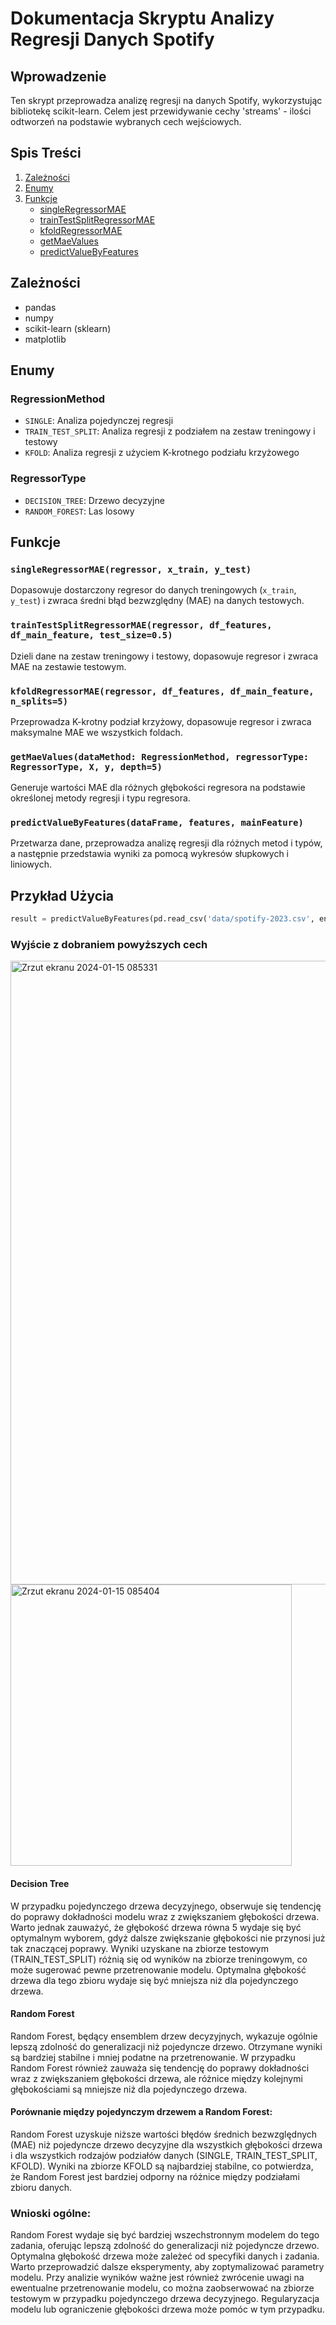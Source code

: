 # Dokumentacja Skryptu Analizy Regresji Danych Spotify

## Wprowadzenie

Ten skrypt przeprowadza analizę regresji na danych Spotify, wykorzystując bibliotekę scikit-learn. Celem jest przewidywanie cechy 'streams' - ilości odtworzeń na podstawie wybranych cech wejściowych.

## Spis Treści

1. [Zależności](#zależności)
2. [Enumy](#enumy)
3. [Funkcje](#funkcje)
   - [singleRegressorMAE](#singleregressormae)
   - [trainTestSplitRegressorMAE](#traintestsplitregressormae)
   - [kfoldRegressorMAE](#kfoldregressormae)
   - [getMaeValues](#getmaevalues)
   - [predictValueByFeatures](#predictvaluebyfeatures)

## Zależności <a name="zależności"></a>

- pandas
- numpy
- scikit-learn (sklearn)
- matplotlib

## Enumy <a name="enumy"></a>

### RegressionMethod

- `SINGLE`: Analiza pojedynczej regresji
- `TRAIN_TEST_SPLIT`: Analiza regresji z podziałem na zestaw treningowy i testowy
- `KFOLD`: Analiza regresji z użyciem K-krotnego podziału krzyżowego

### RegressorType

- `DECISION_TREE`: Drzewo decyzyjne
- `RANDOM_FOREST`: Las losowy

## Funkcje <a name="funkcje"></a>

### `singleRegressorMAE(regressor, x_train, y_test)`

Dopasowuje dostarczony regresor do danych treningowych (`x_train`, `y_test`) i zwraca średni błąd bezwzględny (MAE) na danych testowych.

### `trainTestSplitRegressorMAE(regressor, df_features, df_main_feature, test_size=0.5)`

Dzieli dane na zestaw treningowy i testowy, dopasowuje regresor i zwraca MAE na zestawie testowym.

### `kfoldRegressorMAE(regressor, df_features, df_main_feature, n_splits=5)`

Przeprowadza K-krotny podział krzyżowy, dopasowuje regresor i zwraca maksymalne MAE we wszystkich foldach.

### `getMaeValues(dataMethod: RegressionMethod, regressorType: RegressorType, X, y, depth=5)`

Generuje wartości MAE dla różnych głębokości regresora na podstawie określonej metody regresji i typu regresora.

### `predictValueByFeatures(dataFrame, features, mainFeature)`

Przetwarza dane, przeprowadza analizę regresji dla różnych metod i typów, a następnie przedstawia wyniki za pomocą wykresów słupkowych i liniowych.

## Przykład Użycia

```python
result = predictValueByFeatures(pd.read_csv('data/spotify-2023.csv', encoding='latin-1'), ['artist_count','released_year','in_apple_playlists','in_spotify_playlists','in_spotify_charts','danceability_%', 'streams'], 'streams')
```

### Wyjście z dobraniem powyższych cech
<img width="998" alt="Zrzut ekranu 2024-01-15 085331" src="https://github.com/DanielBrzezickiKippo/predict-model-project/assets/56343240/2f93ad3b-9de2-4a1b-a001-fc8ed2186068">
<img width="450" alt="Zrzut ekranu 2024-01-15 085404" src="https://github.com/DanielBrzezickiKippo/predict-model-project/assets/56343240/57c9edf1-2b3d-4db5-9b40-cde350b619e9">

#### Decision Tree
W przypadku pojedynczego drzewa decyzyjnego, obserwuje się tendencję do poprawy dokładności modelu wraz z zwiększaniem głębokości drzewa. Warto jednak zauważyć, że głębokość drzewa równa 5 wydaje się być optymalnym wyborem, gdyż dalsze zwiększanie głębokości nie przynosi już tak znaczącej poprawy.
Wyniki uzyskane na zbiorze testowym (TRAIN_TEST_SPLIT) różnią się od wyników na zbiorze treningowym, co może sugerować pewne przetrenowanie modelu. Optymalna głębokość drzewa dla tego zbioru wydaje się być mniejsza niż dla pojedynczego drzewa.

#### Random Forest
Random Forest, będący ensemblem drzew decyzyjnych, wykazuje ogólnie lepszą zdolność do generalizacji niż pojedyncze drzewo. Otrzymane wyniki są bardziej stabilne i mniej podatne na przetrenowanie.
W przypadku Random Forest również zauważa się tendencję do poprawy dokładności wraz z zwiększaniem głębokości drzewa, ale różnice między kolejnymi głębokościami są mniejsze niż dla pojedynczego drzewa.

#### Porównanie między pojedynczym drzewem a Random Forest:
Random Forest uzyskuje niższe wartości błędów średnich bezwzględnych (MAE) niż pojedyncze drzewo decyzyjne dla wszystkich głębokości drzewa i dla wszystkich rodzajów podziałów danych (SINGLE, TRAIN_TEST_SPLIT, KFOLD).
Wyniki na zbiorze KFOLD są najbardziej stabilne, co potwierdza, że Random Forest jest bardziej odporny na różnice między podziałami zbioru danych.

### Wnioski ogólne:
Random Forest wydaje się być bardziej wszechstronnym modelem do tego zadania, oferując lepszą zdolność do generalizacji niż pojedyncze drzewo.
Optymalna głębokość drzewa może zależeć od specyfiki danych i zadania. Warto przeprowadzić dalsze eksperymenty, aby zoptymalizować parametry modelu.
Przy analizie wyników ważne jest również zwrócenie uwagi na ewentualne przetrenowanie modelu, co można zaobserwować na zbiorze testowym w przypadku pojedynczego drzewa decyzyjnego. Regularyzacja modelu lub ograniczenie głębokości drzewa może pomóc w tym przypadku.

